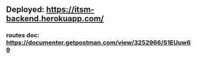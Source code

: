 ## Deployed: https://itsm-backend.herokuapp.com/

### routes doc: https://documenter.getpostman.com/view/3252966/S1EUuw69
